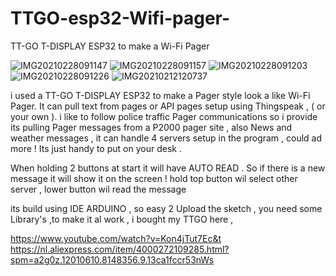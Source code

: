 # TTGO-esp32-Wifi-pager-

TT-GO T-DISPLAY ESP32 to make a Wi-Fi Pager 

![IMG20210228091147](https://user-images.githubusercontent.com/20719445/109411957-a9301f00-79a5-11eb-90a8-c9d538a823ef.jpg)
![IMG20210228091157](https://user-images.githubusercontent.com/20719445/109411956-a8978880-79a5-11eb-9652-7599aabc3ae6.jpg)
![IMG20210228091203](https://user-images.githubusercontent.com/20719445/109411958-a9301f00-79a5-11eb-8b57-4100799379fa.jpg)
![IMG20210228091226](https://user-images.githubusercontent.com/20719445/109412062-36737380-79a6-11eb-8543-86d99bb5525e.jpg)
![IMG20210212120737](https://user-images.githubusercontent.com/20719445/109412080-41c69f00-79a6-11eb-811a-eea297da18fe.jpg)

i used a TT-GO T-DISPLAY ESP32 to make a Pager style look a like Wi-Fi Pager.
It can pull text from pages or API pages setup using Thingspeak , ( or your own ).
i like to follow police traffic Pager communications so i provide its pulling Pager messages from a P2000 pager site , also News and weather messages , it can handle 4 servers setup in the program , could ad more !
Its just handy to put on your desk .

When holding 2 buttons at start it will have AUTO READ .
So if there is a new message it will show it on the screen !
hold top button wil select other server ,
lower button wil read the message 

its build using IDE ARDUINO , so easy 2 Upload the sketch , you need some Library's ,to make it al work ,
i bought my TTGO here , 

https://www.youtube.com/watch?v=Kon4jTut7Ec&t
https://nl.aliexpress.com/item/4000272109285.html?spm=a2g0z.12010610.8148356.9.13ca1fccr53nWs
